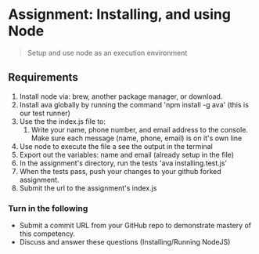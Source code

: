 # Assignment: Installing, and using Node

> Setup and use node as an execution environment

## Requirements

1. Install node via: brew, another package manager, or download.
2. Install ava globally by running the command 'npm install -g ava' (this is our test runner)
2. Use the the index.js file to:
    1. Write your name, phone number, and email address to the console. Make sure each message (name, phone, email) is on it's own line
4. Use node to execute the file a see the output in the terminal
5. Export out the variables: name and email (already setup in the file)
6. In the assignment's directory, run the tests 'ava installing.test.js'
7. When the tests pass, push your changes to your github forked assignment.
8. Submit the url to the assignment's index.js


### Turn in the following

* Submit a commit URL from your GitHub repo to demonstrate mastery of this competency.
* Discuss and answer these questions (Installing/Running NodeJS)
